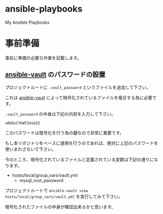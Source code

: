 # ansible-playbooks
My Ansible Playbooks

# 事前準備

事前に準備が必要な作業を記載します。

## [ansible-vault](http://docs.ansible.com/ansible/latest/playbooks_vault.html) のパスワードの設置

プロジェクトルートに `.vault_password` というファイルを追加して下さい。

これは [ansible-vault](http://docs.ansible.com/ansible/latest/playbooks_vault.html) によって暗号化されているファイルを複合する為に必要です。

`.vault_password` の中身は下記の内容を入力して下さい。

```text
xRbRzCYbWTZ4xbZS
```

このパスワードは復号化を行う為の鍵なので非常に重要です。

もし本リポジトリをベースに運用を行うのであれば、絶対に上記のパスワードを使いまわさないで下さい。

今のところ、暗号化されているファイルと定義されている変数は下記の通りになります。

- hosts/local/group_vars/vault.yml
    - mysql_root_password

プロジェクトルートで `ansible-vault view hosts/local/group_vars/vault.yml` を実行してみて下さい。

暗号化されたファイルの中身が確認出来るかと思います。
